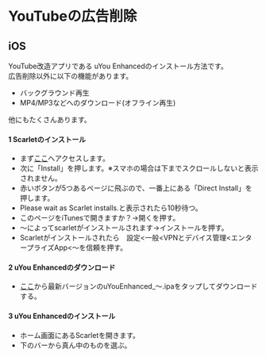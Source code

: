 # YouTubeの広告削除

## iOS
YouTube改造アプリである uYou Enhancedのインストール方法です。  
広告削除以外に以下の機能があります。

- バックグラウンド再生
- MP4/MP3などへのダウンロード(オフライン再生)

他にもたくさんあります。
#### 1 Scarletのインストール
- まず[ここ](https://usescarlet.com)へアクセスします。  
- 次に「Install」を押します。※スマホの場合は下までスクロールしないと表示されません。  
- 赤いボタンが5つあるページに飛ぶので、一番上にある「Direct Install」を押します。
- Please wait as Scarlet installs.と表示されたら10秒待つ。
- このページをiTunesで開きますか？→開くを押す。
- 〜によってscarletがインストールされます→インストールを押す。
- Scarletがインストールされたら　設定<一般<VPNとデバイス管理<エンタープライズApp<〜を信頼を押す。

#### 2 uYou Enhancedのダウンロード
- [ここ](https://github.com/arichornlover/uYouEnhanced/releases)から最新バージョンのuYouEnhanced_〜.ipaをタップしてダウンロードする。
#### 3 uYou Enhancedのインストール
- ホーム画面にあるScarletを開きます。
- 下のバーから真ん中のものを選ぶ。
